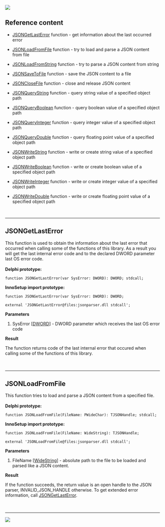 [![](http://inno-json-parser.googlecode.com/svn/wiki/logo_inno_json_parser.png)](https://code.google.com/p/inno-json-parser/)

## Reference content ##

  * [JSONGetLastError](#JSONGetLastError.md) function - get information about the last occurred error
  * [JSONLoadFromFile](#JSONLoadFromFile.md) function - try to load and parse a JSON content from file
  * [JSONLoadFromString](#JSONLoadFromString.md) function - try to parse a JSON content from string
  * [JSONSaveToFile](#JSONSaveToFile.md) function - save the JSON content to a file
  * [JSONCloseFile](#JSONCloseFile.md) function - close and release JSON content

  * [JSONQueryString](#JSONQueryString.md) function - query string value of a specified object path
  * [JSONQueryBoolean](#JSONQueryBoolean.md) function - query boolean value of a specified object path
  * [JSONQueryInteger](#JSONQueryInteger.md) function - query integer value of a specified object path
  * [JSONQueryDouble](#JSONQueryDouble.md) function - query floating point value of a specified object path

  * [JSONWriteString](#JSONWriteString.md) function - write or create string value of a specified object path
  * [JSONWriteBoolean](#JSONWriteBoolean.md) function - write or create boolean value of a specified object path
  * [JSONWriteInteger](#JSONWriteInteger.md) function - write or create integer value of a specified object path
  * [JSONWriteDouble](#JSONWriteDouble.md) function - write or create floating point value of a specified object path

<br>
<hr />
<h2>JSONGetLastError</h2>

This function is used to obtain the information about the last error that occurred when calling some of the functions of this library. As a result you will get the last internal error code and to the declared DWORD parameter last OS error code.<br>
<br>
<b>Delphi prototype:</b>

<pre><code>function JSONGetLastError(var SysError: DWORD): DWORD; stdcall;</code></pre>

<b>InnoSetup import prototype:</b>

<pre><code>function JSONGetLastError(var SysError: DWORD): DWORD;<br>
external 'JSONGetLastError@files:jsonparser.dll stdcall';</code></pre>

<b>Parameters</b>

<ol><li>SysError [<a href='DWORD.md'>DWORD</a>] - DWORD parameter which receives the last OS error code</li></ol>

<b>Result</b>

The function returns code of the last internal error that occured when calling some of the functions of this library.<br>
<br>
<br>
<hr />
<h2>JSONLoadFromFile</h2>

This function tries to load and parse a JSON content from a specified file.<br>
<br>
<b>Delphi prototype:</b>

<pre><code>function JSONLoadFromFile(FileName: PWideChar): TJSONHandle; stdcall;</code></pre>

<b>InnoSetup import prototype:</b>

<pre><code>function JSONLoadFromFile(FileName: WideString): TJSONHandle;<br>
external 'JSONLoadFromFile@files:jsonparser.dll stdcall';</code></pre>

<b>Parameters</b>

<ol><li>FileName [<a href='WideString.md'>WideString</a>] - absolute path to the file to be loaded and parsed like a JSON content.</li></ol>

<b>Result</b>

If the function succeeds, the return value is an open handle to the JSON parser, INVALID_JSON_HANDLE otherwise. To get extended error information, call <a href='#JSONGetLastError.md'>JSONGetLastError</a>.<br>
<br>
<br>
<hr />
<img src='http://www.aimsedu.ae/images/under_construction.jpg' />
